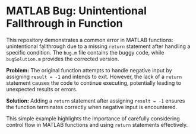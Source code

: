 # MATLAB Bug: Unintentional Fallthrough in Function

This repository demonstrates a common error in MATLAB functions: unintentional fallthrough due to a missing `return` statement after handling a specific condition.  The `bug.m` file contains the buggy code, while `bugSolution.m` provides the corrected version.

**Problem:** The original function attempts to handle negative input by assigning `result = -1` and intends to exit. However, the lack of a `return` statement causes the code to continue executing, potentially leading to unexpected results or errors.

**Solution:** Adding a `return` statement after assigning `result = -1` ensures the function terminates correctly when negative input is encountered.

This simple example highlights the importance of carefully considering control flow in MATLAB functions and using `return` statements effectively.